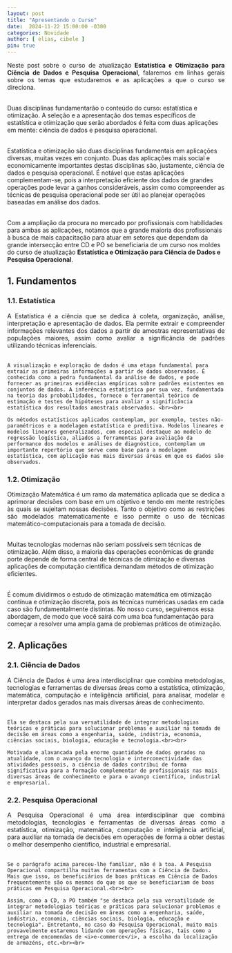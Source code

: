 ```yaml
---
layout: post
title: "Apresentando o Curso"
date:  2024-11-22 15:00:00 -0300
categories: Novidade
author: [ elias, cibele ]
pin: true
---
```


<p style='text-align: justify;text-justify: inter-word;'>
Neste post sobre o curso de atualização <strong>Estatística e Otimização para Ciência de Dados e Pesquisa Operacional</strong>, falaremos em linhas gerais sobre os temas que estudaremos e as aplicações a que o curso se direciona.<br><br>


Duas disciplinas fundamentarão o conteúdo do curso: estatística e otimização. A seleção e a apresentação dos temas específicos de estatística e otimização que serão abordados é feita com duas aplicações em mente: ciência de dados e pesquisa operacional.<br><br>

Estatística e otimização são duas disciplinas fundamentais em aplicações diversas, muitas vezes em conjunto. Duas das aplicações mais social e economicamente importantes destas disciplinas são, justamente, ciência de dados e pesquisa operacional. É notável que estas aplicações complementam-se, pois a interpretação eficiente dos dados de grandes operações pode levar a ganhos consideráveis, assim como compreender as técnicas de pesquisa operacional pode ser útil ao planejar operações baseadas em análise dos dados.<br><br>

Com a ampliação da procura no mercado por profissionais com habilidades para ambas as aplicações, notamos que a grande maioria dos profissionais à busca de mais capacitação para atuar em setores que dependam da grande intersecção entre CD e PO se beneficiaria de um curso nos moldes do curso de atualização <strong>Estatística e Otimização para Ciência de Dados e Pesquisa Operacional</strong>.
</p>

## 1. Fundamentos

<p style='text-align: justify;text-justify: inter-word;'>
</p>

### 1.1. Estatística

<p style='text-align: justify;text-justify: inter-word;'>
    A Estatística é a ciência que se dedica à coleta, organização, análise, interpretação e apresentação de dados. Ela permite extrair e compreender informações relevantes dos dados a partir de amostras representativas de populações maiores, assim como avaliar a significância de padrões utilizando técnicas inferenciais.<br><br>

    A visualização e exploração de dados é uma etapa fundamental para extrair as primeiras informações a partir de dados observados. É conhecida como a pedra fundamental da análise de dados, e pode fornecer as primeiras evidências empíricas sobre padrões existentes em conjuntos de dados. A inferência estatística por sua vez, fundamentada na teoria das probabilidades, fornece o ferramental teórico de estimação e testes de hipóteses para avaliar a significância estatística dos resultados amostrais observados. <br><br>

    Os métodos estatísticos aplicados contemplam, por exemplo, testes não-paramétricos e a modelagem estatística e preditiva. Modelos lineares e modelos lineares generalizados, com especial destaque ao modelo de regressão logística, aliados a ferramentas para avaliação da performance dos modelos e análises de diagnóstico, contemplam um importante repertório que serve como base para a modelagem estatística, com aplicação nas mais diversas áreas em que os dados são observados.
</p>


### 1.2. Otimização

<p style='text-align: justify;text-justify: inter-word;'>
Otimização Matemática é um ramo da matemática aplicada que se dedica a aprimorar decisões com base em um objetivo e tendo em mente restrições às quais se sujeitam nossas decisões. Tanto o objetivo como as restrições são modelados matematicamente e isso permite o uso de técnicas matemático-computacionais para a tomada de decisão.<br><br>

Muitas tecnologias modernas não seriam possíveis sem técnicas de otimização. Além disso, a maioria das operações econômicas de grande porte depende de forma central de técnicas de otimização e diversas aplicações de computação científica demandam métodos de otimização eficientes.<br><br>

É comum dividirmos o estudo de otimização matemática em otimização contínua e otimização discreta, pois as técnicas numéricas usadas em cada caso são fundamentalmente distintas. No nosso curso, seguiremos essa abordagem, de modo que você sairá com uma boa fundamentação para começar a resolver uma ampla gama de problemas práticos de otimização.
</p>

## 2. Aplicações

### 2.1. Ciência de Dados

<p style='text-align: justify;text-justify: inter-word;'>
    A Ciência de Dados é uma área interdisciplinar que combina metodologias, tecnologias e ferramentas de diversas áreas como a estatística, otimização, matemática, computação e inteligência artificial, para analisar, modelar e interpretar dados gerados nas mais diversas áreas de conhecimento.<br><br>

    Ela se destaca pela sua versatilidade de integrar metodologias teóricas e práticas para solucionar problemas e auxiliar na tomada de decisão em áreas como a engenharia, saúde, indústria, economia, ciências sociais, biologia, educação e tecnologia.<br><br>

    Motivada e alavancada pela enorme quantidade de dados gerados na atualidade, com o avanço da tecnologia e interconectividade das atividades pessoais, a ciência de dados contribui de forma significativa para a formação complementar de profissionais nas mais diversas áreas de conhecimento e para o avanço científico, industrial e empresarial.
</p>

### 2.2. Pesquisa Operacional

<p style='text-align: justify;text-justify: inter-word;'>
    A Pesquisa Operacional é uma área interdisciplinar que combina metodologias, tecnologias e ferramentas de diversas áreas como a estatística, otimização, matemática, computação e inteligência artificial, para auxiliar na tomada de decisões em operações de forma a obter destas o melhor desempenho científico, industrial e empresarial.<br><br>

    Se o parágrafo acima pareceu-lhe familiar, não é à toa. A Pesquisa Operacional compartilha muitas ferramentas com a Ciência de Dados. Mais que isso, os beneficiários de boas práticas em Ciência de Dados frequentemente são os mesmos do que os que se beneficiariam de boas práticas em Pesquisa Operacional.<br><br>

    Assim, como a CD, a PO também "se destaca pela sua versatilidade de integrar metodologias teóricas e práticas para solucionar problemas e auxiliar na tomada de decisão em áreas como a engenharia, saúde, indústria, economia, ciências sociais, biologia, educação e tecnologia". Entretanto, no caso da Pesquisa Operacional, muito mais provavelmente estaremos lidando com operações físicas, tais como a entrega de encomendas de <i>e-commerce</i>, a escolha da localização de armazéns, etc.<br><br>
</p>